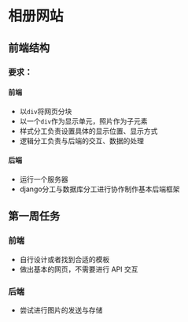 # 相册网站

## 前端结构

### 要求：

#### 前端

* 以`div`将网页分块
* 以一个`div`作为显示单元，照片作为子元素
* 样式分工负责设置具体的显示位置、显示方式
* 逻辑分工负责与后端的交互、数据的处理

#### 后端

* 运行一个服务器
* django分工与数据库分工进行协作制作基本后端框架

## 第一周任务

### 前端

* 自行设计或者找到合适的模板
* 做出基本的网页，不需要进行 API 交互

### 后端

* 尝试进行图片的发送与存储